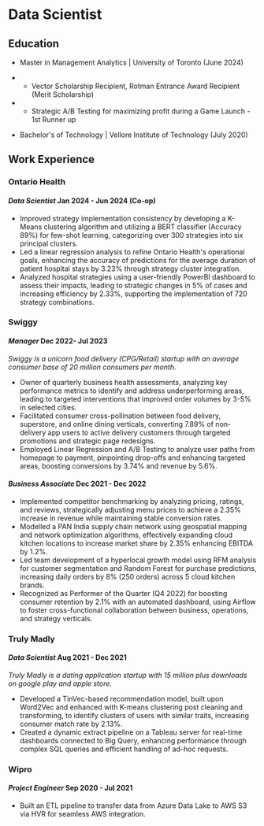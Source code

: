 # Data Scientist

## Education
- Master in Management Analytics | University of Toronto (June 2024)
- -	Vector Scholarship Recipient, Rotman Entrance Award Recipient (Merit Scholarship)
- -	Strategic A/B Testing for maximizing profit during a Game Launch - 1st Runner up

- Bachelor's of Technology | Vellore Institute of Technology (July 2020)

## Work Experience

### Ontario Health
#### *Data Scientist* Jan 2024 - Jun 2024 (Co-op)

- Improved strategy implementation consistency by developing a K-Means clustering algorithm and utilizing a BERT classifier (Accuracy 89%) for few-shot learning, categorizing over 300 strategies into six principal clusters.
- Led a linear regression analysis to refine Ontario Health's operational goals, enhancing the accuracy of predictions for the average duration of patient hospital stays by 3.23% through strategy cluster integration.
- Analyzed hospital strategies using a user-friendly PowerBI dashboard to assess their impacts, leading to strategic changes in 5% of cases and increasing efficiency by 2.33%, supporting the implementation of 720 strategy combinations.

### Swiggy
#### *Manager* Dec 2022- Jul 2023 
_Swiggy is a unicorn food delivery (CPG/Retail) startup with an average consumer base of 20 million consumers per month._
- Owner of quarterly business health assessments, analyzing key performance metrics to identify and address underperforming areas, leading to targeted interventions that improved order volumes by 3-5% in selected cities.
- Facilitated consumer cross-pollination between food delivery, superstore, and online dining verticals, converting 7.89% of non-delivery app users to active delivery customers through targeted promotions and strategic page redesigns.
- Employed Linear Regression and A/B Testing to analyze user paths from homepage to payment, pinpointing drop-offs and enhancing targeted areas, boosting conversions by 3.74% and revenue by 5.6%.

#### *Business Associate* Dec 2021 - Dec 2022
- Implemented competitor benchmarking by analyzing pricing, ratings, and reviews, strategically adjusting menu prices to achieve a 2.35% increase in revenue while maintaining stable conversion rates.
- Modelled a PAN India supply chain network using geospatial mapping and network optimization algorithms, effectively expanding cloud kitchen locations to increase market share by 2.35% enhancing EBITDA by 1.2%.
- Led team development of a hyperlocal growth model using RFM analysis for customer segmentation and Random Forest for purchase predictions, increasing daily orders by 8% (250 orders) across 5 cloud kitchen brands.
- Recognized as Performer of the Quarter (Q4 2022) for boosting consumer retention by 2.1% with an automated dashboard, using Airflow to foster cross-functional collaboration between business, operations, and strategy verticals.

### Truly Madly
#### *Data Scientist* Aug 2021 - Dec 2021 
_Truly Madly is a dating application startup with 15 million plus downloads on google play and apple store._
- Developed a TinVec-based recommendation model, built upon Word2Vec and enhanced with K-means clustering post cleaning and transforming, to identify clusters of users with similar traits, increasing consumer match rate by 2.13%.
- Created a dynamic extract pipeline on a Tableau server for real-time dashboards connected to Big Query, enhancing performance through complex SQL queries and efficient handling of ad-hoc requests.

### Wipro
#### *Project Engineer* Sep 2020 - Jul 2021 
- Built an ETL pipeline to transfer data from Azure Data Lake to AWS S3 via HVR for seamless AWS integration.
